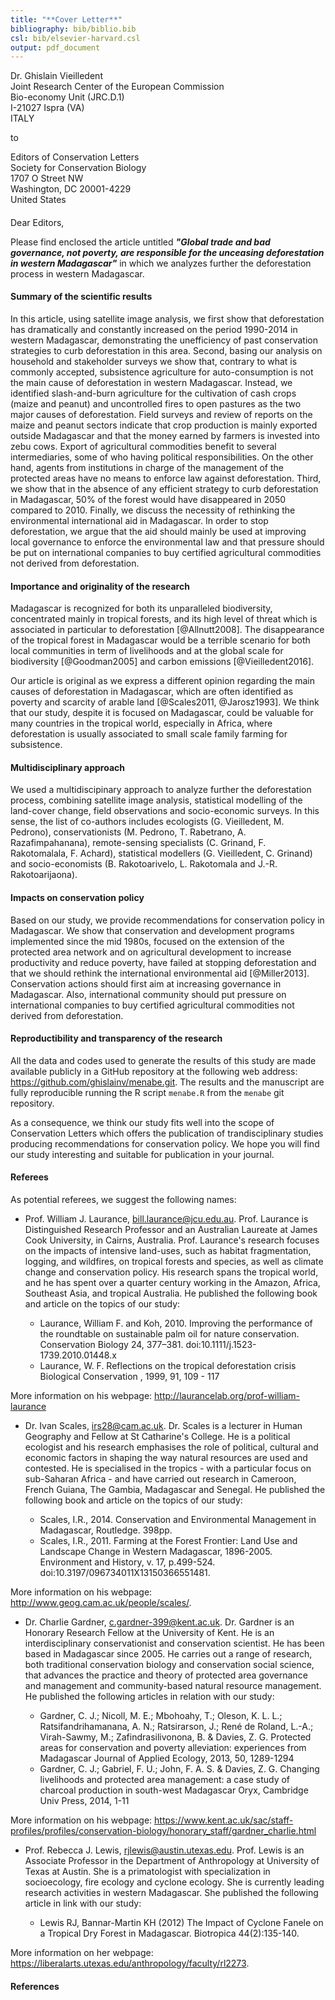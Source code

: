 ```yaml
---
title: "**Cover Letter**"
bibliography: bib/biblio.bib
csl: bib/elsevier-harvard.csl
output: pdf_document
---
```


Dr. Ghislain Vieilledent  
Joint Research Center of the European Commission   
Bio-economy Unit (JRC.D.1)  
I-21027 Ispra (VA)  
ITALY

to

Editors of Conservation Letters  
Society for Conservation Biology  
1707 O Street NW  
Washington, DC 20001-4229  
United States  

####

Dear Editors,

Please find enclosed the article untitled _**"Global trade and bad governance, not poverty, are responsible for the unceasing deforestation in western Madagascar"**_ in which we analyzes further the deforestation process in western Madagascar.

#### Summary of the scientific results

In this article, using satellite image analysis, we first show that deforestation has dramatically and constantly increased on the period 1990-2014 in western Madagascar, demonstrating the unefficiency of past conservation strategies to curb deforestation in this area. Second, basing our analysis on household and stakeholder surveys we show that, contrary to what is commonly accepted, subsistence agriculture for auto-consumption is not the main cause of deforestation in western Madagascar. Instead, we identified slash-and-burn agriculture for the cultivation of cash crops (maize and peanut) and uncontrolled fires to open pastures as the two major causes of deforestation. Field surveys and review of reports on the maize and peanut sectors indicate that crop production is mainly exported outside Madagascar and that the money earned by farmers is invested into zebu cows. Export of agricultural commodities benefit to several intermediaries, some of who having political responsibilities. On the other hand, agents from institutions in charge of the management of the protected areas have no means to enforce law against deforestation. Third, we show that in the absence of any efficient strategy to curb deforestation in Madagascar, 50% of the forest would have disappeared in 2050 compared to 2010. Finally, we discuss the necessity of rethinking the environmental international aid in Madagascar. In order to stop deforestation, we argue that the aid should mainly be used at improving local governance to enforce the environmental law and that pressure should be put on international companies to buy certified agricultural commodities not derived from deforestation. 

#### Importance and originality of the research

Madagascar is recognized for both its unparalleled biodiversity, concentrated mainly in tropical forests, and its high level of threat which is associated in particular to deforestation [@Allnutt2008]. The disappearance of the tropical forest in Madagascar would be a terrible scenario for both local communities in term of livelihoods and at the global scale for biodiversity [@Goodman2005] and carbon emissions [@Vieilledent2016].

Our article is original as we express a different opinion regarding the main causes of deforestation in Madagascar, which are often identified as poverty and scarcity of arable land [@Scales2011, @Jarosz1993]. We think that our study, despite it is focused on Madagascar, could be valuable for many countries in the tropical world, especially in Africa, where deforestation is usually associated to small scale family farming for subsistence.

#### Multidisciplinary approach

We used a multidiscipinary approach to analyze further the deforestation process, combining satellite image analysis, statistical modelling of the land-cover change, field observations and socio-economic surveys. In this sense, the list of co-authors includes ecologists (G. Vieilledent, M. Pedrono), conservationists (M. Pedrono, T. Rabetrano, A. Razafimpahanana), remote-sensing specialists (C. Grinand, F. Rakotomalala, F. Achard), statistical modellers (G. Vieilledent, C. Grinand) and socio-economists (B. Rakotoarivelo, L. Rakotomala and J.-R. Rakotoarijaona).

#### Impacts on conservation policy

Based on our study, we provide recommendations for conservation policy in Madagascar. We show that conservation and development programs implemented since the mid 1980s, focused on the extension of the protected area network and on agricultural development to increase productivity and reduce poverty, have failed at stopping deforestation and that we should rethink the international environmental aid [@Miller2013]. Conservation actions should first aim at increasing governance in Madagascar. Also, international community should put pressure on international companies to buy certified agricultural commodities not derived from deforestation.

#### Reproductibility and transparency of the research

All the data and codes used to generate the results of this study are made available publicly in a GitHub repository at the following web address: https://github.com/ghislainv/menabe.git. The results and the manuscript are fully reproducible running the R script `menabe.R` from the `menabe` git repository.

As a consequence, we think our study fits well into the scope of Conservation Letters which offers the publication of trandisciplinary studies 
producing recommendations for conservation policy. We hope you will find our study interesting and suitable for publication in your journal.

#### Referees

As potential referees, we suggest the following names:

- Prof. William J. Laurance, <bill.laurance@jcu.edu.au>. Prof. Laurance is Distinguished Research Professor and an Australian Laureate at James Cook University, in Cairns, Australia. Prof. Laurance's research focuses on the impacts of intensive land-uses, such as habitat fragmentation, logging, and wildfires, on tropical forests and species, as well as climate change and conservation policy. His research spans the tropical world, and he has spent over a quarter century working in the Amazon, Africa, Southeast Asia, and tropical Australia. He published the following book and article on the topics of our study:

    - Laurance, William F. and Koh, 2010. Improving the performance of the roundtable on sustainable palm oil for nature conservation. Conservation Biology 24, 377–381. doi:10.1111/j.1523-1739.2010.01448.x
    - Laurance, W. F. Reflections on the tropical deforestation crisis Biological Conservation , 1999, 91, 109 - 117

More information on his webpage: http://laurancelab.org/prof-william-laurance

- Dr. Ivan Scales, <irs28@cam.ac.uk>. Dr. Scales is a lecturer in Human Geography and Fellow at St Catharine's College. He is a political ecologist and his research emphasises the role of political, cultural and economic factors in shaping the way natural resources are used and contested. He is specialised in the tropics - with a particular focus on sub-Saharan Africa - and have carried out research in Cameroon, French Guiana, The Gambia, Madagascar and Senegal. He published the following book and article on the topics of our study:

    - Scales, I.R., 2014. Conservation and Environmental Management in Madagascar, Routledge. 398pp.
    - Scales, I.R., 2011. Farming at the Forest Frontier: Land Use and Landscape Change in Western Madagascar, 1896-2005. Environment and History, v. 17, p.499-524. doi:10.3197/096734011X13150366551481.

More information on his webpage: http://www.geog.cam.ac.uk/people/scales/.

- Dr. Charlie Gardner, <c.gardner-399@kent.ac.uk>. Dr. Gardner is an Honorary Research Fellow at the University of Kent. He is an interdisciplinary conservationist and conservation scientist. He has been based in Madagascar since 2005. He carries out a range of research, both traditional conservation biology and conservation social science, that advances the practice and theory of protected area governance and management and community-based natural resource management. He published the following articles in relation with our study:

    - Gardner, C. J.; Nicoll, M. E.; Mbohoahy, T.; Oleson, K. L. L.; Ratsifandrihamanana, A. N.; Ratsirarson, J.; René de Roland, L.-A.; Virah-Sawmy, M.; Zafindrasilivonona, B. & Davies, Z. G. Protected areas for conservation and poverty alleviation: experiences from Madagascar Journal of Applied Ecology, 2013, 50, 1289-1294
    - Gardner, C. J.; Gabriel, F. U.; John, F. A. S. & Davies, Z. G. Changing livelihoods and protected area management: a case study of charcoal production in south-west Madagascar Oryx, Cambridge Univ Press, 2014, 1-11

More information on his webpage: https://www.kent.ac.uk/sac/staff-profiles/profiles/conservation-biology/honorary_staff/gardner_charlie.html

- Prof. Rebecca J. Lewis, <rjlewis@austin.utexas.edu>. Prof. Lewis is an Associate Professor in the Department of Anthropology at University of Texas at Austin. She is a primatologist with specialization in socioecology, fire ecology and cyclone ecology. She is currently leading research activities in western Madagascar. She published the following article in link with our study:

    - Lewis RJ, Bannar-Martin KH (2012) The Impact of Cyclone Fanele on a Tropical Dry Forest in Madagascar. Biotropica 44(2):135-140.

More information on her webpage: https://liberalarts.utexas.edu/anthropology/faculty/rl2273.


#### References



